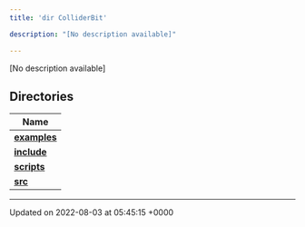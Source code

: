 ```yaml
---
title: 'dir ColliderBit'

description: "[No description available]"

---
```







[No description available]

## Directories

| Name           |
| -------------- |
| **[examples](/documentation/code/darkbit/files/dir_5ec7ed99c429be57649080f5572cb885/#dir-examples)**  |
| **[include](/documentation/code/darkbit/files/dir_86971f7a3e033a44fdd79643f3070191/#dir-include)**  |
| **[scripts](/documentation/code/darkbit/files/dir_8d8d78fa40d3abc744d88b85d344fbd6/#dir-scripts)**  |
| **[src](/documentation/code/darkbit/files/dir_ebc0d8ef92b132863f07a78e664e2ed5/#dir-src)**  |






-------------------------------

Updated on 2022-08-03 at 05:45:15 +0000
